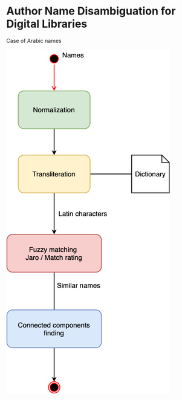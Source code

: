 # Author Name Disambiguation for Digital Libraries

Case of Arabic names

![alt text](schema.png "")